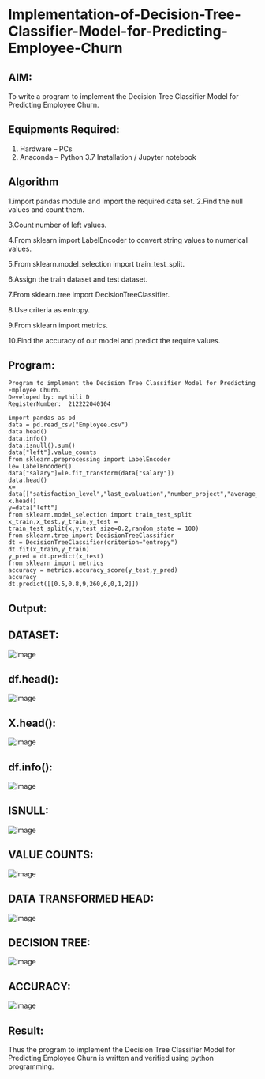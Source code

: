 # Implementation-of-Decision-Tree-Classifier-Model-for-Predicting-Employee-Churn

## AIM:
To write a program to implement the Decision Tree Classifier Model for Predicting Employee Churn.

## Equipments Required:
1. Hardware – PCs
2. Anaconda – Python 3.7 Installation / Jupyter notebook

## Algorithm
1.import pandas module and import the required data set.
2.Find the null values and count them.

3.Count number of left values.

4.From sklearn import LabelEncoder to convert string values to numerical values.

5.From sklearn.model_selection import train_test_split.

6.Assign the train dataset and test dataset.

7.From sklearn.tree import DecisionTreeClassifier.

8.Use criteria as entropy.

9.From sklearn import metrics.

10.Find the accuracy of our model and predict the require values.
## Program:
```
Program to implement the Decision Tree Classifier Model for Predicting Employee Churn.
Developed by: mythili D
RegisterNumber:  212222040104
```
```
import pandas as pd
data = pd.read_csv("Employee.csv")
data.head()
data.info()
data.isnull().sum()
data["left"].value_counts
from sklearn.preprocessing import LabelEncoder
le= LabelEncoder()
data["salary"]=le.fit_transform(data["salary"])
data.head()
x= data[["satisfaction_level","last_evaluation","number_project","average_montly_hours","time_spend_company","Work_accident","promotion_last_5years","salary"]]
x.head()
y=data["left"]
from sklearn.model_selection import train_test_split
x_train,x_test,y_train,y_test = train_test_split(x,y,test_size=0.2,random_state = 100)
from sklearn.tree import DecisionTreeClassifier
dt = DecisionTreeClassifier(criterion="entropy")
dt.fit(x_train,y_train)
y_pred = dt.predict(x_test)
from sklearn import metrics
accuracy = metrics.accuracy_score(y_test,y_pred)
accuracy
dt.predict([[0.5,0.8,9,260,6,0,1,2]])
```
## Output:
## DATASET:
![image](https://github.com/Mythilidharman/Implementation-of-Decision-Tree-Classifier-Model-for-Predicting-Employee-Churn/assets/119104110/9d31af6c-2f10-4a3e-8021-2f49b721972d)
## df.head():
![image](https://github.com/Mythilidharman/Implementation-of-Decision-Tree-Classifier-Model-for-Predicting-Employee-Churn/assets/119104110/a05674af-c66d-4ed9-9de9-0615750b15a8)
## X.head():
![image](https://github.com/Mythilidharman/Implementation-of-Decision-Tree-Classifier-Model-for-Predicting-Employee-Churn/assets/119104110/0ce2b6a5-962c-4fe2-8c9b-cd0d78fc3726)
## df.info():
![image](https://github.com/Mythilidharman/Implementation-of-Decision-Tree-Classifier-Model-for-Predicting-Employee-Churn/assets/119104110/e3090a35-9cf7-4d44-a7ba-02ea557cb299)
## ISNULL:
![image](https://github.com/Mythilidharman/Implementation-of-Decision-Tree-Classifier-Model-for-Predicting-Employee-Churn/assets/119104110/f8cdbcb7-fad8-4f14-9a3c-22cb444e2100)
## VALUE COUNTS:
![image](https://github.com/Mythilidharman/Implementation-of-Decision-Tree-Classifier-Model-for-Predicting-Employee-Churn/assets/119104110/24dd0d8b-ce6a-4cbb-983d-de82c9817fce)
## DATA TRANSFORMED HEAD:
![image](https://github.com/Mythilidharman/Implementation-of-Decision-Tree-Classifier-Model-for-Predicting-Employee-Churn/assets/119104110/f63a0da8-762b-4724-a060-3a0410052665)
## DECISION TREE:
![image](https://github.com/Mythilidharman/Implementation-of-Decision-Tree-Classifier-Model-for-Predicting-Employee-Churn/assets/119104110/7c66e648-9450-4a4b-a4d3-79326adf200b)
## ACCURACY:
![image](https://github.com/Mythilidharman/Implementation-of-Decision-Tree-Classifier-Model-for-Predicting-Employee-Churn/assets/119104110/c2c72e9b-edac-4ae7-b0a8-945686ed2755)


## Result:
Thus the program to implement the  Decision Tree Classifier Model for Predicting Employee Churn is written and verified using python programming.
